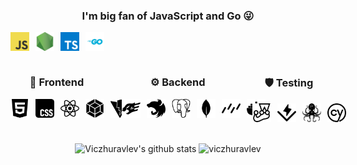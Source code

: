 <h3 align="center">I'm big fan of JavaScript and Go 😜</h3>

<div align="center" style="display: flex; gap: 10px;">
  <div style="display: flex; gap: 10px;">
    <img width="30" height="30" src="https://raw.githubusercontent.com/github/explore/80688e429a7d4ef2fca1e82350fe8e3517d3494d/topics/javascript/javascript.png">
    <img width="30" height="30" src="https://raw.githubusercontent.com/github/explore/80688e429a7d4ef2fca1e82350fe8e3517d3494d/topics/nodejs/nodejs.png">
    <img width="30" height="30" src="https://raw.githubusercontent.com/github/explore/80688e429a7d4ef2fca1e82350fe8e3517d3494d/topics/typescript/typescript.png">
    <img width="30" height="30" src="https://raw.githubusercontent.com/github/explore/80688e429a7d4ef2fca1e82350fe8e3517d3494d/topics/go/go.png">
  </div>
</div>

<br />

<div align="center" style="display: flex; gap: 30px; justify-content: center;">
  <div style="display: flex; flex-direction: column; align-items: center;">
    <h3>🎨 Frontend</h3>
    <div style="display: flex; gap: 10px;">
      <img width="30" height="30" src="./assets/frontend/html5.svg" />
      <img width="30" height="30" src="./assets/frontend/css.svg" />
      <img width="30" height="30" src="./assets/frontend/react.svg" />
      <img width="30" height="30" src="./assets/frontend/webpack.svg" />
      <img width="30" height="30" src="./assets/frontend/vite.svg" />
    </div>
  </div>
  <div style="display: flex; flex-direction: column; align-items: center;">
    <h3>⚙️ Backend</h3>
    <div style="display: flex; gap: 10px;">
      <img width="30" height="30" src="./assets/backend/fastify.svg" />
      <img width="30" height="30" src="./assets/backend/nestjs.svg" />
      <img width="30" height="30" src="./assets/backend/postgresql.svg" />
      <img width="30" height="30" src="./assets/backend/mongodb.svg" />
      <img width="30" height="30" src="./assets/backend/drizzle.svg" />
      <img width="30" height="30" src="./assets/backend/docker.svg" />
    </div>
  </div>
  <div style="display: flex; flex-direction: column; align-items: center;">
    <h3>🛡 Testing</h3>
    <div style="display: flex; gap: 10px;">
      <img width="30" height="30" src="./assets/testing/jest.svg" />
      <img width="30" height="30" src="./assets/testing/vitest.svg" />
      <img width="30" height="30" src="./assets/testing/testinglibrary.svg" />
      <img width="30" height="30" src="./assets/testing/cypress.svg" />
    </div>
  </div>
</div>

<br />
<br />

<div align="center">
  <img height="170px" alt="Viczhuravlev's github stats" src="https://github-readme-stats.vercel.app/api?username=viczhuravlev&show_icons=true&hide_border=true&theme=transparent" />
  <img height="170px" src="https://github-readme-streak-stats.herokuapp.com/?user=viczhuravlev&" alt="viczhuravlev" />
</div>
